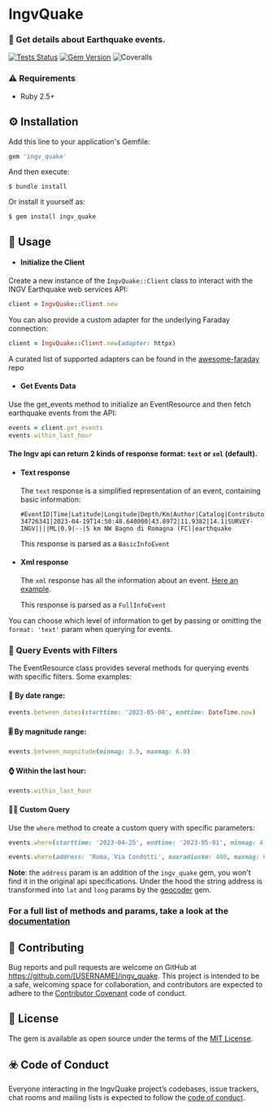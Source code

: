 # IngvQuake

### 🫨 Get details about Earthquake events.

[![Tests Status](https://img.shields.io/github/actions/workflow/status/nexxus-vi/ingv_quake/ci.yml?label=rspec)](https://github.com/nexxus-vi/temp_test/actions) [![Gem Version](https://badge.fury.io/rb/ingv_quake.svg)](https://badge.fury.io/rb/ingv_quake) ![Coveralls](https://img.shields.io/coverallsCoverage/github/nexxus-vi/ingv_quake)

### ⚠ Requirements
- Ruby 2.5+

## ⚙️ Installation

Add this line to your application's Gemfile:

```ruby
gem 'ingv_quake'
```

And then execute:

    $ bundle install

Or install it yourself as:

    $ gem install ingv_quake

## 📝 Usage

- #### Initialize the Client

Create a new instance of the `IngvQuake::Client` class to interact with the INGV Earthquake web services API:

```ruby
client = IngvQuake::Client.new
```

You can also provide a custom adapter for the underlying Faraday connection:

```ruby
client = IngvQuake::Client.new(adapter: httpx)
```
A curated list of supported adapters can be found in the [awesome-faraday](https://github.com/lostisland/awesome-faraday#adapters) repo

- #### Get Events Data

Use the get_events method to initialize an EventResource and then fetch earthquake events from the API:

```ruby
events = client.get_events
events.within_last_hour
```

#### The Ingv api can return 2 kinds of response format: `text` or `xml` (default).

- #### Text response

  The `text` response is a simplified representation of an event, containing basic information:
  
  ```
  #EventID|Time|Latitude|Longitude|Depth/Km|Author|Catalog|Contributor|ContributorID|MagType|Magnitude|MagAuthor|EventLocationName|EventType
  34726341|2023-04-19T14:50:48.640000|43.8972|11.9382|14.1|SURVEY-INGV||||ML|0.9|--|5 km NW Bagno di Romagna (FC)|earthquake
  ```
  This response is parsed as a `BasicInfoEvent`

- #### Xml response

  The `xml` response has all the information about an event.
  [Here an example](https://webservices.ingv.it/fdsnws/event/1/query?starttime=2023-04-25T00:00:00&endtime=2023-05-01T23:59:59&limit=5).

  This response is parsed as a `FullInfoEvent`

You can choose which level of information to get by passing or omitting the `format: 'text'` param when querying for events.

### 🧐 Query Events with Filters

The EventResource class provides several methods for querying events with specific filters. Some examples:

#### 📆 By date range:
```ruby
events.between_dates(starttime: '2023-05-08', endtime: DateTime.now)
```

#### 🎚️ By magnitude range:
```ruby
events.between_magnitude(minmag: 3.5, maxmag: 6.0)
```

#### ⌚️ Within the last hour:
```ruby
events.within_last_hour
```

#### ☝🏼 Custom Query
Use the `where` method to create a custom query with specific parameters:

```ruby
events.where(starttime: '2023-04-25', endtime: '2023-05-01', minmag: 4.5, maxmag: 6.0)

events.where(address: 'Roma, Via Condotti', maxradiuskm: 400, maxmag: 6.0)
```

<b>Note</b>: the `address` param is an addition of the `ingv_quake` gem, you won't find it in the original api specifications.
Under the hood the string address is transformed into `lat` and `long` params by the [geocoder](https://github.com/alexreisner/geocoder) gem.

### For a full list of methods and params, take a look at the [documentation](https://rubydoc.info/gems/ingv_quake)

## 🛟 Contributing

Bug reports and pull requests are welcome on GitHub at https://github.com/[USERNAME]/ingv_quake. This project is intended to be a safe, welcoming space for collaboration, and contributors are expected to adhere to the [Contributor Covenant](http://contributor-covenant.org) code of conduct.

## 📃 License

The gem is available as open source under the terms of the [MIT License](https://opensource.org/licenses/MIT).

## ☣️ Code of Conduct

Everyone interacting in the IngvQuake project’s codebases, issue trackers, chat rooms and mailing lists is expected to follow the [code of conduct](https://github.com/[USERNAME]/ingv_quake/blob/master/CODE_OF_CONDUCT.md).
